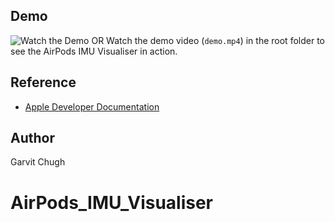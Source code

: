 
## Demo
![Watch the Demo](demogif.gif)
OR
Watch the demo video (`demo.mp4`) in the root folder to see the AirPods IMU Visualiser in action.

  
## Reference
 - [Apple Developer Documentation](https://developer.apple.com/documentation/coremotion/cmheadphonemotionmanager)


## Author
 Garvit Chugh  
 

# AirPods_IMU_Visualiser

